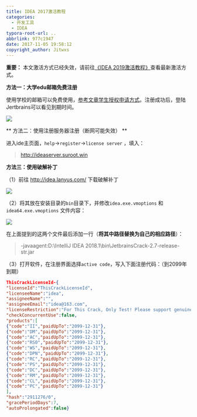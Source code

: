 ```yaml
---
title: IDEA 2017激活教程
categories:
  - 开发工具
  - IDEA
typora-root-url: ..
abbrlink: 977c1947
date: 2017-11-05 19:58:12
copyright_author: Jitwxs
---
```


**重要：** 本文激活方式已经失效，请前往[《IDEA 2019激活教程》](/6d9a15f7.html)查看最新激活方式。

**方法一：大学edu邮箱免费注册**

使用学校的邮箱可以免费使用，[参考文章学生授权申请方式](https://sales.jetbrains.com/hc/zh-cn/articles/207154369-%E5%AD%A6%E7%94%9F%E6%8E%88%E6%9D%83%E7%94%B3%E8%AF%B7%E6%96%B9%E5%BC%8F)。注册成功后，登陆Jertbrains可以看见到期时间。

![](/images/posts/20180404211822239.png)

** 方法二：使用注册服务器注册（断网可能失效） **

进入ide主页面，`help`->`register`->`license server` ，填入：

>http://ideaserver.suroot.win

**方法三：使用破解补丁**

（1）前往 http://idea.lanyus.com/ 下载破解补丁

![](/images/posts/20180404210354157.png)

（2）将其放在安装目录的`bin`目录下，并修改`idea.exe.vmoptions` 和 `idea64.exe.vmoptions` 文件内容：

![](/images/posts/20180404210435682.png)

在上面提到的这两个文件最后添加一行（**将其中路径替换为自己的相应路径**）：

>-javaagent:D:\IntelliJ IDEA 2018.1\bin\JetbrainsCrack-2.7-release-str.jar

（3）打开软件，在注册界面选择`active code`，写入下面注册代码：（到2099年到期）

```json
ThisCrackLicenseId-{  
"licenseId":"ThisCrackLicenseId",  
"licenseeName":"idea",  
"assigneeName":"",  
"assigneeEmail":"idea@163.com",  
"licenseRestriction":"For This Crack, Only Test! Please support genuine!!!",  
"checkConcurrentUse":false,  
"products":[  
{"code":"II","paidUpTo":"2099-12-31"},  
{"code":"DM","paidUpTo":"2099-12-31"},  
{"code":"AC","paidUpTo":"2099-12-31"},  
{"code":"RS0","paidUpTo":"2099-12-31"},  
{"code":"WS","paidUpTo":"2099-12-31"},  
{"code":"DPN","paidUpTo":"2099-12-31"},  
{"code":"RC","paidUpTo":"2099-12-31"},  
{"code":"PS","paidUpTo":"2099-12-31"},  
{"code":"DC","paidUpTo":"2099-12-31"},  
{"code":"RM","paidUpTo":"2099-12-31"},  
{"code":"CL","paidUpTo":"2099-12-31"},  
{"code":"PC","paidUpTo":"2099-12-31"}  
],  
"hash":"2911276/0",  
"gracePeriodDays":7,  
"autoProlongated":false}
```

